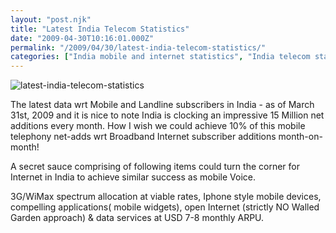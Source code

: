 ```yaml
---
layout: "post.njk"
title: "Latest India Telecom Statistics"
date: "2009-04-30T10:16:01.000Z"
permalink: "/2009/04/30/latest-india-telecom-statistics/"
categories: ["India mobile and internet statistics", "India telecom statistics mobile landline"]
---
```


![latest-india-telecom-statistics](/assets/images/image8.jpg)

The latest data wrt Mobile and Landline subscribers in India - as of March 31st, 2009 and it is nice to note India is clocking an impressive 15 Million net additions every month. How I wish we could achieve 10% of this mobile telephony net-adds wrt Broadband Internet subscriber additions month-on-month!

A secret sauce comprising of  following items could turn the corner for Internet in India to achieve similar success as mobile Voice.

3G/WiMax spectrum allocation at viable rates, Iphone style mobile devices, compelling applications( mobile widgets), open Internet (strictly NO Walled Garden approach) &amp; data services at USD 7-8 monthly ARPU.
